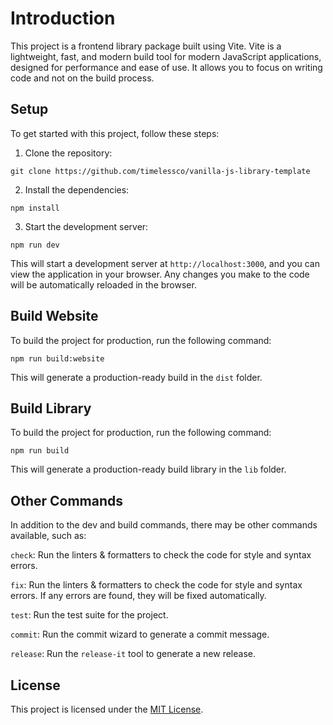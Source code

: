 # Introduction

This project is a frontend library package built using Vite. Vite is a
lightweight, fast, and modern build tool for modern JavaScript applications,
designed for performance and ease of use. It allows you to focus on writing code
and not on the build process.

## Setup

To get started with this project, follow these steps:

1. Clone the repository:

```
git clone https://github.com/timelessco/vanilla-js-library-template
```

2. Install the dependencies:

```
npm install
```

3. Start the development server:

```
npm run dev
```

This will start a development server at `http://localhost:3000`, and you can
view the application in your browser. Any changes you make to the code will be
automatically reloaded in the browser.

## Build Website

To build the project for production, run the following command:

```
npm run build:website
```

This will generate a production-ready build in the `dist` folder.

## Build Library

To build the project for production, run the following command:

```
npm run build
```

This will generate a production-ready build library in the `lib` folder.

## Other Commands

In addition to the dev and build commands, there may be other commands
available, such as:

`check`: Run the linters & formatters to check the code for style and syntax
errors.

`fix`: Run the linters & formatters to check the code for style and syntax
errors. If any errors are found, they will be fixed automatically.

`test`: Run the test suite for the project.

`commit`: Run the commit wizard to generate a commit message.

`release`: Run the `release-it` tool to generate a new release.

## License

This project is licensed under the [MIT License](./LICENSE).
